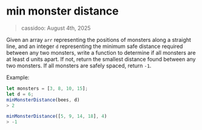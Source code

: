 # min monster distance

> cassidoo: August 4th, 2025

Given an array `arr` representing the positions of monsters along a straight line, and an integer `d` representing the minimum safe distance required between any two monsters, write a function to determine if all monsters are at least d units apart. If not, return the smallest distance found between any two monsters. If all monsters are safely spaced, return `-1`.

Example:

```javascript
let monsters = [3, 8, 10, 15];
let d = 6;
minMonsterDistance(bees, d)
> 2

minMonsterDistance([5, 9, 14, 18], 4)
> -1
```
